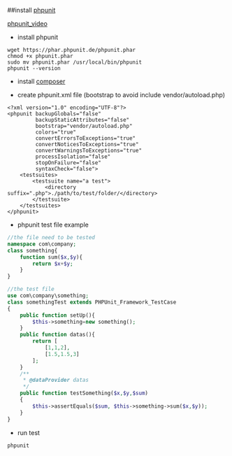 
##install [phpunit]

[phpunit_video]

- install phpunit
```
wget https://phar.phpunit.de/phpunit.phar
chmod +x phpunit.phar
sudo mv phpunit.phar /usr/local/bin/phpunit
phpunit --version
```

- install [composer]

- create phpunit.xml file (bootstrap to avoid include vendor/autoload.php)
```
<?xml version="1.0" encoding="UTF-8"?>
<phpunit backupGlobals="false"
         backupStaticAttributes="false"
         bootstrap="vendor/autoload.php"
         colors="true"
         convertErrorsToExceptions="true"
         convertNoticesToExceptions="true"
         convertWarningsToExceptions="true"
         processIsolation="false"
         stopOnFailure="false"
         syntaxCheck="false">
    <testsuites>
        <testsuite name="a test">
            <directory suffix=".php">./path/to/test/folder/</directory>
        </testsuite>
    </testsuites>
</phpunit>
```

- phpunit test file example
```php
//the file need to be tested
namespace com\company;
class something{
    function sum($x,$y){
        return $x+$y;
    }
}
```
```php
//the test file
use com\company\something;
class somethingTest extends PHPUnit_Framework_TestCase
{
    public function setUp(){
        $this->something=new something();
    }
    public function datas(){
        return [
            [1,1,2],
            [1.5,1.5,3]
        ];
    }
    /**
     * @dataProvider datas
     */
    public function testSomething($x,$y,$sum)
    {
        $this->assertEquals($sum, $this->something->sum($x,$y));
    }
}
```

- run test
```
phpunit
```

[phpunit]:https://phpunit.de/getting-started.html/
[phpunit_video]:http://www.youtube.com/watch?v=84j61_aI0q8
[composer]:https://github.com/up9cloud/blog/blob/master/installation/%E5%AE%89%E8%A3%9Dcomposer.md
